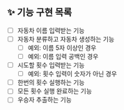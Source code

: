## ✨ 기능 구현 목록
- [ ] 자동차 이름 입력받는 기능
- [ ] 자동차 분류하고 자동차 생성하는 기능 
  - [ ] 예외: 이름 5자 이상인 경우
  - [ ] 예외: 이름 입력 공백인 경우
- [ ] 시도할 횟수 입력받는 기능
  - [ ] 예외: 횟수 입력이 숫자가 아닌 경우
- [ ] 한번의 횟수 실행하는 기능
- [ ] 모든 횟수 실행 완료하는 기능
- [ ] 우승자 추출하는 기능